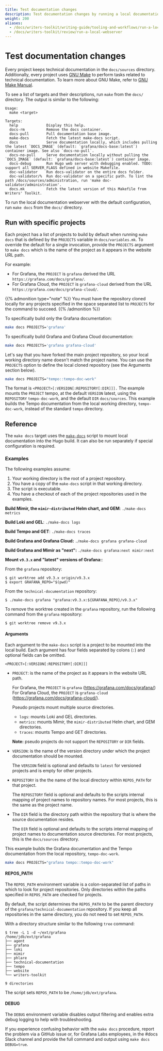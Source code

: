 ```yaml
---
title: Test documentation changes
description: Test documentation changes by running a local documentation webserver
weight: 200
aliases:
  - /docs/writers-toolkit/writing-guide/tooling-and-workflows/run-a-local-webserver
  - /docs/writers-toolkit/review/run-a-local-webserver
---
```


# Test documentation changes

Every project keeps technical documentation in the `docs/sources` directory.
Additionally, every project uses [GNU Make](https://www.gnu.org/software/make/) to perform tasks related to technical documentation.
To learn more about GNU Make, refer to [GNU Make Manual](https://www.gnu.org/software/make/manual/).

To see a list of targets and their descriptions, run `make` from the `docs/` directory.
The output is similar to the following:

```console
Usage:
  make <target>

Targets:
  help             Display this help.
  docs-rm          Remove the docs container.
  docs-pull        Pull documentation base image.
  make-docs        Fetch the latest make-docs script.
  docs             Serve documentation locally, which includes pulling the latest `DOCS_IMAGE` (default: `grafana/docs-base:latest`) container image. See also `docs-no-pull`.
  docs-no-pull     Serve documentation locally without pulling the `DOCS_IMAGE` (default: `grafana/docs-base:latest`) container image.
  docs-debug       Run Hugo web server with debugging enabled. TODO: support all SERVER_FLAGS defined in website Makefile.
  doc-validator    Run docs-validator on the entire docs folder.
  doc-validator/%  Run doc-validator on a specific path. To lint the path /docs/sources/administration, run 'make doc-validator/administration'.
  docs.mk          Fetch the latest version of this Makefile from Writers' Toolkit.
```

To run the local documentation webserver with the default configuration, run `make docs` from the `docs/` directory.

## Run with specific projects

Each project has a list of projects to build by default when running `make docs` that is defined by the `PROJECTS` variable in `docs/variables.mk`.
To override the default for a single invocation, provide the `PROJECTS` argument to `make docs` which is the name of the project as it appears in the website URL path.

For example:

- For Grafana, the `PROJECT` is `grafana` derived the URL `https://grafana.com/docs/grafana/`.
- For Grafana Cloud, the `PROJECT` is `grafana-cloud` derived from the URL `https://grafana.com/docs/grafana-cloud/`.

{{% admonition type="note" %}}
You must have the repository cloned locally for any projects specified in the space separated list to `PROJECTS` for the command to succeed.
{{% /admonition %}}

To specifically build only the Grafana documentation:

```bash
make docs PROJECTS='grafana'
```

To specifically build Grafana and Grafana Cloud documentation:

```bash
make docs PROJECTS='grafana grafana-cloud'
```

Let's say that you have forked the main project repository, so your local working directory name doesn't match the project name.
You can use the `PROJECTS` option to define the local cloned repository (see the Arguments section below).

```bash
make docs PROJECTS="tempo::tempo-doc-work"
```

The format is `<PROJECT>[:VERSION[:REPOSITORY[:DIR]]].`
The example mounts the `PROJECT` tempo, at the default `VERSION` latest, using the `REPOSITORY` `tempo-doc-work`, and the default `DIR` `docs/sources`.
This example builds the Tempo documentation from the local working directory, `tempo-doc-work`, instead of the standard `tempo` directory.

## Reference

The `make docs` target uses the [`make-docs`](https://github.com/grafana/writers-toolkit/blob/main/scripts/make-docs) script to mount local documentation into the Hugo build.
It can also be run separately if special configuration is required.

### Examples

The following examples assume:

1. Your working directory is the root of a project repository.
1. You have a copy of the `make-docs` script in that working directory.
1. The script is executable.
1. You have a checkout of each of the project repositories used in the examples.

**Build Mimir, the `mimir-distributed` Helm chart, and GEM**: `./make-docs metrics`

**Build Loki and GEL**: `./make-docs logs`

**Build Tempo and GET**: `./make-docs traces`

**Build Grafana and Grafana Cloud:** `./make-docs grafana grafana-cloud`

**Build Grafana and Mimir as "next":** `./make-docs grafana:next mimir:next`

**Mount `v9.3.x` and "latest" versions of Grafana:**:

From the `grafana` repository:

```console
$ git worktree add v9.3.x origin/v9.3.x
$ export GRAFANA_REPO="$(pwd)"
```

From the `technical-documentation` repository:

```console
$ ./make-docs grafana "grafana:v9.3.x:${GRAFANA_REPO}/v9.3.x"
```

To remove the worktree created in the `grafana` repository, run the following command from the `grafana` repository:

```console
$ git worktree remove v9.3.x
```

#### Arguments

Each argument to the `make-docs` script is a project to be mounted into the local build.
Each argument has four fields separated by colons (`:`) and optional fields can be omitted.

`<PROJECT>[:VERSION[:REPOSITORY[:DIR]]]`

- `PROJECT`: is the name of the project as it appears in the website URL path.

  For Grafana, the `PROJECT` is `grafana` (https://grafana.com/docs/grafana/)
  For Grafana Cloud, the `PROJECT` is `grafana-cloud` (https://grafana.com/docs/grafana-cloud/).

  Pseudo projects mount multiple source directories.

  - `logs`: mounts Loki and GEL directories.
  - `metrics`: mounts Mimir, the `mimir-distributed` Helm chart, and GEM directories.
  - `traces`: mounts Tempo and GET directories.

  **Note:** pseudo projects do not support the `REPOSITORY` or `DIR` fields.

- `VERSION`: is the name of the version directory under which the project documentation should be mounted.

  The `VERSION` field is optional and defaults to `latest` for versioned projects and is empty for other projects.

- `REPOSITORY` is the the name of the local directory within `REPOS_PATH` for that project.

  The `REPOSITORY` field is optional and defaults to the scripts internal mapping of project names to repository names.
  For most projects, this is the same as the project name.

- The `DIR` field is the directory path within the repository that is where the source documentation resides.

  The `DIR` field is optional and defaults to the scripts internal mapping of project names to documentation source directories.
  For most projects, this is the `docs/sources` directory.

This example builds the Grafana documentation and the Tempo documentation from the local repository, `tempo-doc-work`.

```bash
make docs PROJECTS="grafana tempo::tempo-doc-work"
```

#### REPOS_PATH

The `REPOS_PATH` environment variable is a colon-separated list of paths in which to look for project repositories.
Only directories within the paths specified in `REPOS_PATH` are checked for projects.

By default, the script determines the `REPOS_PATH` to be the parent directory of the `grafana/technical-documentation` repository.
If you keep all repositories in the same directory, you do not need to set `REPOS_PATH`.

With a directory structure similar to the following `tree` command:

```console
$ tree -L 1 -d ~/ext/grafana
/home/jdb/ext/grafana
├── agent
├── grafana
├── loki
├── mimir
├── phlare
├── technical-documentation
├── tempo
├── website
└── writers-toolkit

9 directories
```

The script sets `REPOS_PATH` to be `/home/jdb/ext/grafana`.

#### DEBUG

The `DEBUG` environment variable disables output filtering and enables extra debug logging to help with troubleshooting.

If you experience confusing behavior with the `make docs` procedure, report the problem via a GitHub issue or, for Grafana Labs employees, in the #docs Slack channel and provide the full command and output using `make docs DEBUG=true`.
